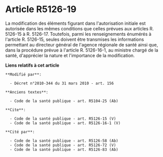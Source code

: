 # Article R5126-19

La modification des éléments figurant dans l'autorisation initiale est autorisée dans les mêmes conditions que celles prévues
aux articles R. 5126-15 à R. 5126-17. Toutefois, parmi les renseignements énumérés à l'article R. 5126-15, seules doivent
être transmises les informations permettant au directeur général de l'agence régionale de santé ainsi que, dans la procédure
prévue à l'article R. 5126-16-1, au ministre chargé de la santé, d'apprécier la nature et l'importance de la modification.

**Liens relatifs à cet article**

	**Modifié par**:

	  - Décret n°2010-344 du 31 mars 2010 - art. 156

	**Anciens textes**:

	  - Code de la santé publique - art. R5104-25 (Ab)

	**Cite**:

	  - Code de la santé publique - art. R5126-15 (V)
	  - Code de la santé publique - art. R5126-16-1 (V)

	**Cité par**:

	  - Code de la santé publique - art. R5126-58 (Ab)
	  - Code de la santé publique - art. R5126-72 (V)
	  - Code de la santé publique - art. R5126-83 (Ab)

